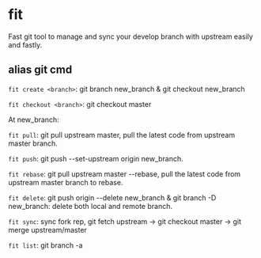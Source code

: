 # fit
Fast git tool to manage and sync your develop branch with upstream easily and fastly.

## alias git cmd

`fit create <branch>`: git branch new_branch & git checkout new_branch

`fit checkout <branch>`: git checkout master

At new_branch:

`fit pull`: git pull upstream master, pull the latest code from upstream master branch.

`fit push`: git push --set-upstream origin new_branch.

`fit rebase`: git pull upstream master --rebase, pull the latest code from upstream master branch to rebase.

`fit delete`: git push origin --delete new_branch & git branch -D new_branch: delete both local and remote branch.

`fit sync`: sync fork rep, git fetch upstream -> git checkout master -> git merge upstream/master

`fit list`: git branch -a
